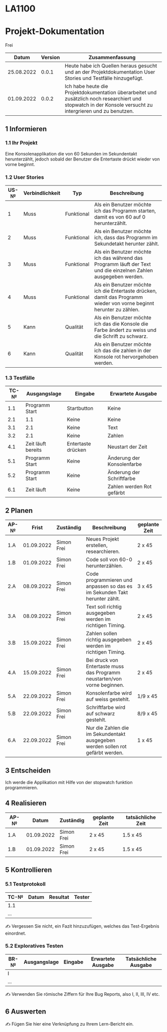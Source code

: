 # LA1100
# Projekt-Dokumentation

Frei

| Datum | Version | Zusammenfassung                                              |
| ----- | ------- | ------------------------------------------------------------ |
|25.08.2022   | 0.0.1   | Heute habe ich Quellen heraus gesucht und an der Projektdokumentation User Stories und Testfälle hinzugefügt.|
|01.09.2022   | 0.0.2   | Ich habe heute die Projektdokumentation überarbeitet und zusätzlich noch researchiert und stopwatch in der Konsole versucht zu intergrieren und zu benutzen.|

## 1 Informieren

### 1.1 Ihr Projekt

Eine Konsolenapplikation die von 60 Sekunden im Sekundentakt herunterzählt, jedoch sobald der Benutzer die Entertaste drückt wieder von vorne beginnt.

### 1.2 User Stories

| US-№ | Verbindlichkeit | Typ  | Beschreibung                       |
| ---- | --------------- | ---- | ---------------------------------- |
| 1    |       Muss          |    Funktional |Als ein Benutzer möchte ich das Programm starten, damit es von 60 auf 0 herunterzählt. |
| 2    |       Muss          |  Funktional    | Als ein Benutzer möchte ich, dass das Programm im Sekundetakt herunter zählt.|
| 3    |       Muss          | Funktional     | Als ein Benutzer möchte ich das während das Programm läuft der Text und die einzelnen Zahlen ausgegeben werden.|
| 4    |       Muss          |  Funktional    | Als ein Benutzer möchte ich die Entertaste drücken, damit das Programm wieder von vorne beginnt herunter zu zählen.|
| 5    |       Kann         |  Qualität    |Als ein Benutzer möchte ich das die Konsole die Farbe ändert zu weiss und die Schrift zu schwarz.|
| 6    |       Kann       |  Qualität    | Als ein Benutzer möchte ich das die zahlen in der Konsole rot hervorgehoben werden.|


### 1.3 Testfälle

| TC-№ | Ausgangslage | Eingabe | Erwartete Ausgabe |
| ---- | ------------ | ------- | ----------------- |
| 1.1  |Programm Start| Startbutton| Keine          |
| 2.1  |       1.1    | Keine   | Keine             |
| 3.1  |       2.1    | Keine   | Text              |
| 3.2  |       2.1    | Keine   | Zahlen            |
| 4.1  |Zeit läuft bereits|Entertaste drücken|Neustart der Zeit|
| 5.1  |Programm Start| Keine   | Änderung der Konsolenfarbe|
| 5.2  |Programm Start| Keine   | Änderung der Schriftfarbe|
| 6.1  |Zeit läuft    | Keine   | Zahlen werden Rot gefärbt|


## 2 Planen

| AP-№ | Frist | Zuständig | Beschreibung | geplante Zeit |
| ---- | ----- | --------- | ------------ | ------------- |
| 1.A  | 01.09.2022      | Simon Frei| Neues Projekt erstellen, researchieren.       |    2 x 45           |
| 1.B  | 01.09.2022      | Simon Frei| Code soll von 60-0 herunterzählen.|    2 x 45 |
| 2.A  | 08.09.2022      | Simon Frei| Code programmieren und anpassen so das es im Sekunden Takt herunter zählt.             |      3 x 45         |
| 3.A  | 08.09.2022      | Simon Frei| Text soll richtig ausgegeben werden im richtigen Timing.            |  2 x 45             |
| 3.B  | 15.09.2022      | Simon Frei| Zahlen sollen richtig ausgegeben werden im richtigen Timing.|2 x 45|
| 4.A  | 15.09.2022      | Simon Frei| Bei druck von Entertaste muss das Programm neustarten/von vorne beginnen.| 2 x 45|
| 5.A  | 22.09.2022      | Simon Frei| Konsolenfarbe wird auf weiss gestehlt.| 1/9 x 45|
| 5.B  | 22.09.2022      | Simon Frei| Schriftfarbe wird auf schwarz gestehlt.| 8/9 x 45|
| 6.A  | 22.09.2022      | Simon Frei| Nur die Zahlen die im Sekundentakt ausgegeben werden sollen rot gefärbt werden.| 1 x 45|


## 3 Entscheiden

Ich werde die Applikation mit Hilfe von der  stopwatch funktion programmieren.

## 4 Realisieren

| AP-№ | Datum | Zuständig | geplante Zeit | tatsächliche Zeit |
| ---- | ----- | --------- | ------------- | ----------------- |
| 1.A  |01.09.2022|Simon Frei|2 x 45      |    1.5 x 45      |
| 1.B  |01.09.2022|Simon Frei|2 x 45      |    1.5 x 45      |



## 5 Kontrollieren

### 5.1 Testprotokoll

| TC-№ | Datum | Resultat | Tester |
| ---- | ----- | -------- | ------ |
| 1.1  |       |          |        |
| ...  |       |          |        |

✍️ Vergessen Sie nicht, ein Fazit hinzuzufügen, welches das Test-Ergebnis einordnet.

### 5.2 Exploratives Testen

| BR-№ | Ausgangslage | Eingabe | Erwartete Ausgabe | Tatsächliche Ausgabe |
| ---- | ------------ | ------- | ----------------- | -------------------- |
| I    |              |         |                   |                      |
| ...  |              |         |                   |                      |

✍️ Verwenden Sie römische Ziffern für Ihre Bug Reports, also I, II, III, IV etc.

## 6 Auswerten

✍️ Fügen Sie hier eine Verknüpfung zu Ihrem Lern-Bericht ein.
